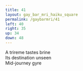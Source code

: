 ```yaml
---
title: 41
layout: gay_bar_mri_haiku_square
permalink: /gaybarmri/41
left: 40
right: 35
up: 34
down: 48
---
```

A trireme tastes brine  
Its destination unseen  
Mid-journey gyre
